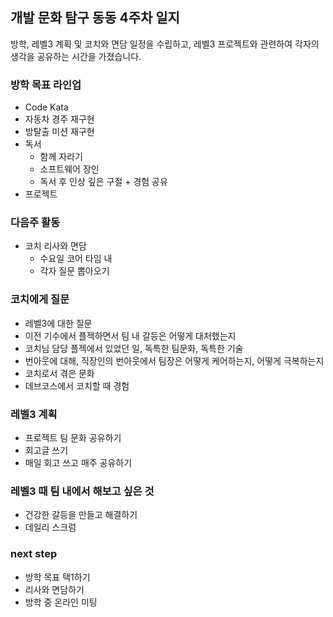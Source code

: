 ## 개발 문화 탐구 동동 4주차 일지
방학, 레벨3 계획 및 코치와 면담 일정을 수립하고, 레벨3 프로젝트와 관련하여 각자의 생각을 공유하는 시간을 가졌습니다.

### 방학 목표 라인업
- Code Kata
- 자동차 경주 재구현
- 방탈출 미션 재구현
- 독서
    - 함께 자라기
    - 소프트웨어 장인
    - 독서 후 인상 깊은 구절 + 경험 공유
- 프로젝트

### 다음주 활동
- 코치 리사와 면담
    - 수요일 코어 타임 내
    - 각자 질문 뽑아오기

### 코치에게 질문
- 레벨3에 대한 질문
- 이전 기수에서 플젝하면서 팀 내 갈등은 어떻게 대처했는지
- 코치님 담당 플젝에서 있었던 일, 독특한 팀문화, 독특한 기술
- 번아웃에 대해, 직장인의 번아웃에서 팀장은 어떻게 케어하는지, 어떻게 극복하는지
- 코치로서 겪은 문화
- 데브코스에서 코치할 때 경험

### 레벨3 계획
- 프로젝트 팀 문화 공유하기
- 회고글 쓰기
- 매일 회고 쓰고 매주 공유하기

### 레벨3 때 팀 내에서 해보고 싶은 것
- 건강한 갈등을 만들고 해결하기
- 데일리 스크럼

### next step
- 방학 목표 택1하기
- 리사와 면담하기
- 방학 중 온라인 미팅